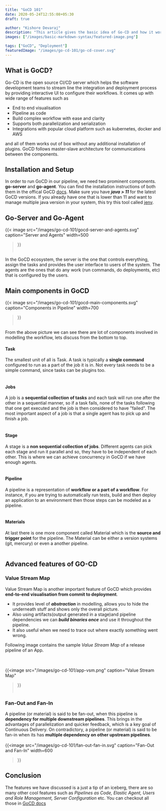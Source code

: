 ```yaml
---
title: "GoCD 101"
date: 2020-05-24T12:55:08+05:30
draft: true

author: "Kishore Devaraj"
description: "This article gives the basic idea of Go-CD and how it works"
images: ["/images/basic-markdown-syntax/featured-image.png"]

tags: ["GoCD", "Deployment"]
featuredImage: "/images/go-cd-101/go-cd-cover.svg"
---
```


## What is GoCD?
Go-CD is the open source CI/CD server which helps the software development teams to stream line the integration and deployment
process by providing interactive UI to configure their workflows. It comes up with wide range of features such as
- End to end visualisation
- Pipeline as code
- Build complex workflow with ease and clarity
- Supports both parallelization and serialization
- Integrations with popular cloud platform such as kubernetes, docker and AWS

and all of them works out of box without any additional installation of plugins. GoCD follows master-slave architecture
for communications between the components.

## Installation and Setup
In order to run GoCD in our pipeline, we need two prominent components. **go-server** and **go-agent**.
You can find the installation instructions of both them in the offical GoCD [docs](https://www.gocd.org/download/).
Make sure you have ***java > 11*** for the latest GoCD versions. If you already have one that is lower than 11 and want
to manage multiple java version in your system, this try this tool called [jenv](https://www.jenv.be/).

## Go-Server and Go-Agent
{{< image src="/images/go-cd-101/gocd-server-and-agents.svg"
caption="Server and Agents"
width=500
>}}
<br></br>

In the GoCD ecosystem, the server is the one that controls everything, assign the tasks and
provides the user interface to users of the system.
The agents are the ones that do any work (run commands, do deployments, etc) that is configured by the users.

## Main components in GoCD
{{< image src="/images/go-cd-101/gocd-main-components.svg"
caption="Components in Pipeline"
width=700
>}}
<br></br>

From the above picture we can see there are lot of components involved in modelling the workflow, lets discuss
from the bottom to top.

#### Task
The smallest unit of all is Task. A task is typically a **single command** configured to run as a part of the job it is in.
Not every task needs to be a simple command, since tasks can be plugins too.
<br></br>

#### Jobs
A job is a **sequential collection of tasks** and each task will run one after the other in a sequential manner,
so if a task fails, none of the tasks following that one get executed and the job is then considered to have "failed".
The most important aspect of a job is that a single agent has to pick up and finish a job.
<br></br>

#### Stage
A stage is a **non sequential collection of jobs**.
Different agents can pick each stage and run it parallel and so, they have to be independent of each other.
This is where we can achieve concurrency in GoCD if we have enough agents.
<br></br>

#### Pipeline
A pipeline is a representation of **workflow or a part of a workflow**.
For instance, if you are trying to automatically run tests, build and then deploy an application to an environment
then those steps can be modeled as a pipeline.
<br></br>

#### Materials
At last there is one more component called Material which is the **source and trigger point** for the pipeline.
The Material can be either a version systems (git, mercury) or even a another pipeline.
<br></br>

## Advanced features of GO-CD
### Value Stream Map
Value Stream Map is another important feature of GoCD which provides **end-to-end visualisation from commit to deployment**.
- It provides level of ***abstraction*** in modelling, allows you to hide the underneath stuff and shows only the overall picture.
- Also using artifacts(output generated in a stage)and pipeline dependencies we can ***build binaries once*** and use it throughout the pipeline.
- It also useful when we need to trace out where exactly something went wrong.

Following image contains the sample *Value Stream Map* of a release pipeline of an App.

<br></br>
{{<image src="/images/go-cd-101/app-vsm.png"
caption="Value Stream Map"
>}}
<br></br>

### Fan-Out and Fan-In
A pipeline (or material) is said to be fan-out, when this pipeline is **dependency for multiple downstream pipelines**.
This brings in the advantages of parallelization and quicker feedback, which is a key goal of Continuous Delivery.
On contradictory, a pipeline (or material) is said to be fan-in when its has **multiple dependency on other upstream pipelines**.
<br></br>
{{<image src="/images/go-cd-101/fan-out-fan-in.svg"
caption="Fan-Out and Fan-In"
width=600
>}}

## Conclusion
The features we have discussed is a just a tip of an iceberg, there are so many other cool features such as *Pipelines as Code,
Elastic Agent, Users and Role Management, Server Configuration* etc.
You can checkout all those in [GoCD docs](https://docs.gocd.org/current/)

